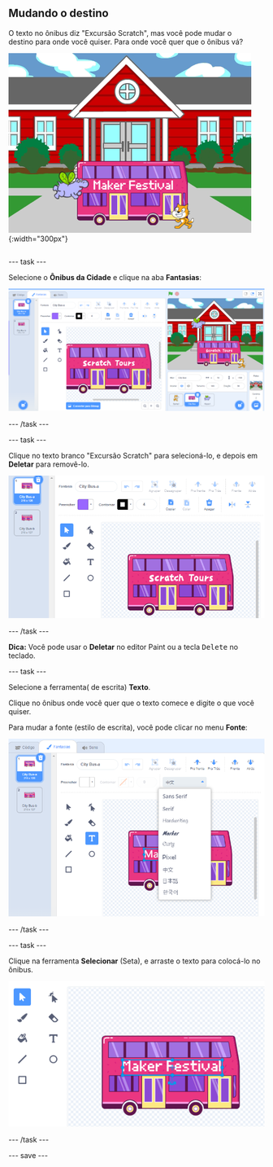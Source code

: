 ## Mudando o destino

<div style="display: flex; flex-wrap: wrap">
<div style="flex-basis: 200px; flex-grow: 1; margin-right: 15px;">
O texto no ônibus diz "Excursão Scratch", mas você pode mudar o destino para onde você quiser. Para onde você quer que o ônibus vá?  
</div>
<div>

![O ônibus com o texto "Maker Festival".](images/maker-bus.png){:width="300px"}

</div>
</div>

--- task ---

Selecione o **Ônibus da Cidade** e clique na aba **Fantasias**:

![A fantasia no editor Paint.](images/costumes-bus-sprite-highlighted.png)

--- /task ---

--- task ---

Clique no texto branco "Excursão Scratch" para selecioná-lo, e depois em **Deletar** para removê-lo.

![](images/bus-delete-text.png)

--- /task ---

**Dica:** Você pode usar o **Deletar** no editor Paint ou a tecla <kbd>Delete</kbd> no teclado.

--- task ---

Selecione a ferramenta( de escrita) **Texto**.

Clique no ônibus onde você quer que o texto comece e digite o que você quiser.

Para mudar a fonte (estilo de escrita), você pode clicar no menu **Fonte**:

![O menu 'Fonte' selecionado no editor Paint.](images/bus-text-font.png)

--- /task ---

--- task ---

Clique na ferramenta **Selecionar** (Seta), e arraste o texto para colocá-lo no ônibus.

![](images/bus-destination-centered.png)

--- /task ---

--- save ---

